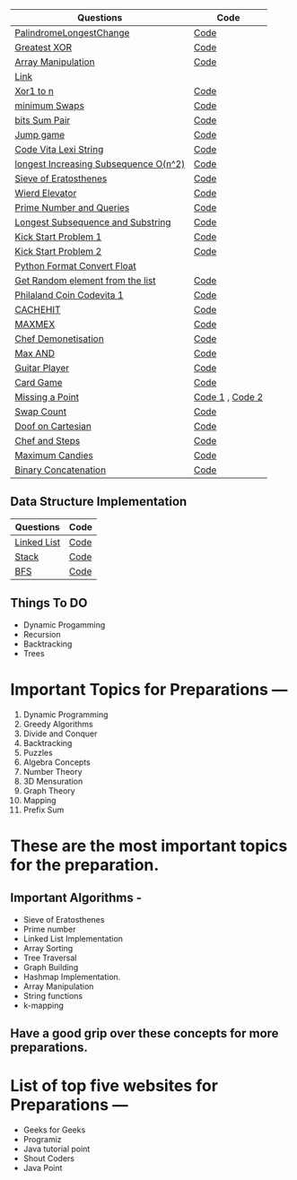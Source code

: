 Questions | Code
--------- | ---------
[PalindromeLongestChange](https://www.hackerrank.com/challenges/richie-rich/problem) | [Code](/longestPalindromeChange.py)
[Greatest XOR ](https://www.hackerrank.com/challenges/the-great-xor/problem) | [Code](/greatestXpr.py)
[Array Manipulation](https://www.hackerrank.com/challenges/crush/problem) | [Code](/arrayManipulation.py)
[Link ](https://www.youtube.com/watch?v=RQpR3MU_g7c&feature=youtu.be) | 
[Xor1 to n](https://www.geeksforgeeks.org/calculate-xor-1-n/) | [Code](/xor1ton.py)
[minimum Swaps](https://www.hackerrank.com/challenges/minimum-swaps-2/problem) | [Code](/minimumSwap.py)
[bits Sum Pair](https://www.interviewbit.com/problems/different-bits-sum-pairwise/) | [Code](/bitSumPair.py)
[Jump game](https://leetcode.com/problems/jump-game/) | [Code](/jumpArray.py)
[Code Vita Lexi String](http://leadtrackstudy.blogspot.com/2019/07/lexi-string.html) | [Code](/lexiString.py) 
[longest Increasing Subsequence O(n^2)](https://www.geeksforgeeks.org/longest-increasing-subsequence-dp-3/) | [Code](/increasingSubsequence.py)
[Sieve of Eratosthenes](https://www.geeksforgeeks.org/sieve-of-eratosthenes/) |  [Code](/sieveOfErat.py)
[Wierd Elevator](https://www.youtube.com/watch?v=dG1kgIiM8DY) | [Code](/wierdElevator.py)
[Prime Number and Queries](https://www.hackerrank.com/contests/adobe-codiva/challenges/prime-number-and-queries/submissions/code/1323920917) | [Code](/primeNumQuery.py)
[Longest Subsequence and Substring]() | [Code](/stringDp.py)
[Kick Start Problem 1](https://codingcompetitions.withgoogle.com/kickstart/round/000000000019ff43/00000000003380d2) | [Code](/kickStart1.py)
[Kick Start Problem 2](https://codingcompetitions.withgoogle.com/kickstart/round/000000000019ff43/00000000003379bb) | [Code](/kickStart2.py)
[Python Format Convert Float](https://kite.com/python/answers/how-to-print-a-float-with-two-decimal-places-in-python) | 
[Get Random element from the list](https://leetcode.com/explore/featured/card/june-leetcoding-challenge/540/week-2-june-8th-june-14th/3358/) | [Code](/getRandomListElement.py)
[Philaland Coin Codevita 1]() | [Code](/philalandCoin.py)
[CACHEHIT](https://www.codechef.com/COOK119B/problems/CACHEHIT) | [Code](/cachehit.py)
[MAXMEX](https://www.codechef.com/problems/MAXMEX) | [Code](/maxmex.py)
[Chef Demonetisation](https://www.codechef.com/LTIME85B/problems/CHFMOT18) | [Code](/chefDemonetisation.py)
[Max AND](https://www.codechef.com/LTIME85B/problems/MAXAND18) | [Code](/maxAnd.py)
[Guitar Player](https://www.codechef.com/JULY20B/problems/CHEFSTR1) | [Code](/guitarPlayer.py)
[Card Game](https://www.codechef.com/JULY20B/submit/CRDGAME) | [Code](/cardGame.py)
[Missing a Point](https://www.codechef.com/JULY20B/problems/PTMSSNG) | [Code 1](/rectangle.py) , [Code 2](/rectangle1.py)
[Swap Count](https://www.codechef.com/JULY20B/problems/CHFNSWPS) | [Code](/swapCount.py)
[Doof on Cartesian](https://www.codechef.com/COLE2020/problems/CLPNT) | [Code](/Codechef/doofOnCartesian.py)
[Chef and Steps](https://www.codechef.com/LTIME86B/problems/CHEFSTEP) | [Code](/Codechef/chefSteps.py)
[Maximum Candies](https://www.codechef.com/LTIME86B/problems/CHECHOC) | [Code](/Codechef/matrix.py)
[Binary Concatenation](https://www.codechef.com/LTIME86B/problems/BINFUN) | [Code](/Codechef/.py)
## Data Structure Implementation

Questions | Code
--------- | ---------
[Linked List]() | [Code](/DS/ll.py)
[Stack]() | [Code](/DS/stack.py)
[BFS](https://www.educative.io/edpresso/how-to-implement-a-breadth-first-search-in-python) | [Code](/graphBFS.py)

## Things To DO
- Dynamic Progamming
- Recursion
- Backtracking
- Trees


# Important Topics for Preparations —
1. Dynamic Programming
2. Greedy Algorithms
3. Divide and Conquer
4. Backtracking
5. Puzzles
6. Algebra Concepts
7. Number Theory
8. 3D Mensuration
9. Graph Theory
10. Mapping
11. Prefix Sum

# These are the most important topics for the preparation.
## Important Algorithms -
- Sieve of Eratosthenes
- Prime number
- Linked List Implementation
- Array Sorting
- Tree Traversal
- Graph Building
- Hashmap Implementation.
- Array Manipulation
- String functions
- k-mapping
## Have a good grip over these concepts for more preparations.

# List of top five websites for Preparations —

- Geeks for Geeks
- Programiz
- Java tutorial point
- Shout Coders
- Java Point